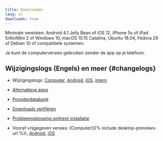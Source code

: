 ```yaml
---
title: Downloaden
lang: nl
downloads: true
---
```


Minimale vereisten:
Android 4.1 Jelly Bean
of iOS 12, iPhone 5s of iPad 5/Air/Mini 2
of Windows 10, macOS 10.15 Catalina, Ubuntu 18.04, Fedora 29 of Debian 10
of compatibele systemen.

Je kunt de computerversies gebruiken zonder de app op je telefoon.


## Wijzigingslogs (Engels) en meer {#changelogs}

- Wijzigingslogs: [Computer](https://github.com/deltachat/deltachat-desktop/blob/master/CHANGELOG.md), [Android](https://deltachat.github.io/deltachat-android/CHANGELOG#delta-chat-android-changelog), [iOS](https://deltachat.github.io/deltachat-ios/CHANGELOG#delta-chat-ios-changelog), [intern](https://github.com/deltachat/deltachat-core-rust/blob/master/CHANGELOG.md)

- [Alternatieve apps](https://support.delta.chat/t/list-of-all-know-client-projects/3059)

- [Providerdatabank](https://providers.delta.chat/)

- [Downloads verifiëren](verify-downloads)

- [Probleemoplossing omtrent installatie](https://github.com/deltachat/deltachat-desktop/blob/master/docs/TROUBLESHOOTING.md)

- Vooraf vrijgegeven versies: [Computer]({% include desktop-previews-url %}),
  [Android](https://download.delta.chat/android/nightly/),
  [iOS](https://testflight.apple.com/join/uEMc1NxS)
